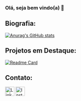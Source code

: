 ### Olá, seja bem vindo(a) 👋

## Biografia:


[![Anurag's GitHub stats](https://github-readme-stats.vercel.app/api?username=abneerodriggo&theme=tokyonight)](https://github.com/anuraghazra/github-readme-stats)

## Projetos em Destaque:
[![Readme Card](https://github-readme-stats.vercel.app/api/pin/?username=abneerodriggo&repo=abneerodriggo.github.io&theme=tokyonight)](https://github.com/abneerodriggo/abneerodriggo.github.io)

## Contato:

[<img src='https://img.shields.io/badge/LinkedIn-0077B5?style=for-the-badge&logo=linkedin&logoColor=white' alt='Linkedin' height='30'>](https://www.linkedin.com/in/abner-rodrigo-6b142287/) [<img src='https://img.shields.io/badge/Instagram-E4405F?style=for-the-badge&logo=instagram&logoColor=white' alt='Instagram' height='30'>](https://www.instagram.com/abnerodriggo/) 

